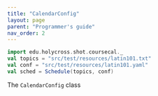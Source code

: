```yaml
---
title: "CalendarConfig"
layout: page
parent: "Programmer's guide"
nav_order: 2
---
```


```scala mdoc
import edu.holycross.shot.coursecal._
val topics = "src/test/resources/latin101.txt"
val conf = "src/test/resources/latin101.yaml"
val sched = Schedule(topics, conf)
```

The `CalendarConfig` class
